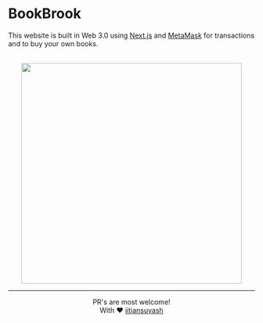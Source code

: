 # BookBrook
This website is built in Web 3.0 using [Next.js](https://nextjs.org/) and [MetaMask](https://metamask.io/) for transactions and to buy your own books.
<br>
<!-- <iframe src="https://giphy.com/embed/jbKf1K7MhK5DErbeXY" width="480" height="480" frameBorder="0" class="giphy-embed" allowFullScreen></iframe> -->

<br>

<img src="https://media.giphy.com/media/jbKf1K7MhK5DErbeXY/giphy.gif" class="center" width="450" height="450" />

<style>
img {
  display: block;
  margin-left: auto;
  margin-right: auto;
}
</style>

<hr>

<div style="text-align:center">
 PR's are most welcome! <br>
 With ❤️ <a href="https://www.linkedin.com/in/suyash-suryavanshi-1b020a203/">iitiansuyash</a>
</div>
